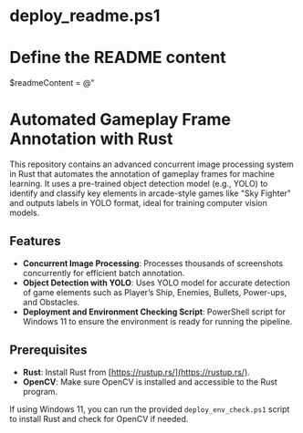 # deploy_readme.ps1

# Define the README content
$readmeContent = @"
# Automated Gameplay Frame Annotation with Rust

This repository contains an advanced concurrent image processing system in Rust that automates the annotation of gameplay frames for machine learning. It uses a pre-trained object detection model (e.g., YOLO) to identify and classify key elements in arcade-style games like "Sky Fighter" and outputs labels in YOLO format, ideal for training computer vision models.

## Features

- **Concurrent Image Processing**: Processes thousands of screenshots concurrently for efficient batch annotation.
- **Object Detection with YOLO**: Uses YOLO model for accurate detection of game elements such as Player’s Ship, Enemies, Bullets, Power-ups, and Obstacles.
- **Deployment and Environment Checking Script**: PowerShell script for Windows 11 to ensure the environment is ready for running the pipeline.

## Prerequisites

- **Rust**: Install Rust from [https://rustup.rs/](https://rustup.rs/).
- **OpenCV**: Make sure OpenCV is installed and accessible to the Rust program.
  
If using Windows 11, you can run the provided `deploy_env_check.ps1` script to install Rust and check for OpenCV if needed.

